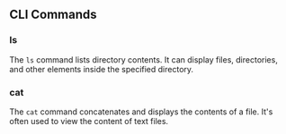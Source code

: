 ## CLI Commands

### ls
The `ls` command lists directory contents. It can display files, directories, and other elements inside the specified directory.

### cat
The `cat` command concatenates and displays the contents of a file. It's often used to view the content of text files.
